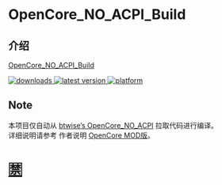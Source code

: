 # OpenCore_NO_ACPI_Build

## 介绍  
[OpenCore_NO_ACPI_Build](https://github.com/wjz304/OpenCore_NO_ACPI_Build)

<!-- downloads -->
<a href="https://github.com/wjz304/OpenCore_NO_ACPI_Build/releases">
<img src="https://img.shields.io/github/downloads/wjz304/OpenCore_NO_ACPI_Build/total.svg?style=flat" alt="downloads"/>
</a>
<!-- version -->
<a href="https://github.com/wjz304/OpenCore_NO_ACPI_Build/releases">
<img src="https://img.shields.io/github/release-pre/wjz304/OpenCore_NO_ACPI_Build.svg?style=flat" alt="latest version"/>
</a>
<!-- platform -->
<a href="https://github.com/wjz304/OpenCore_NO_ACPI_Build">
<img src="https://img.shields.io/badge/platform-macOS-lightgrey.svg?style=flat" alt="platform"/>
</a>

## Note
本项目仅自动从 [btwise’s OpenCore_NO_ACPI](https://gitee.com/btwise/OpenCore_NO_ACPI) 拉取代码进行编译。  
详细说明请参考 作者说明  [OpenCore MOD版](https://bbs.pcbeta.com/viewthread-1838814-1-1.html)。 

<!-- 
OCAT:  
 前置同步:
 ![Image text](screenshot/20221120103751.png)   
 ![Image text](screenshot/20221120103812.png)   
 ![Image text](screenshot/20221120103833.png)   
 ![Image text](screenshot/20221120103921.png)   
 ![Image text](screenshot/20221120103940.png)   
 ![Image text](screenshot/20221120103954.png)   
 打开你的 EFI:
 ![Image text](screenshot/20221120104141.png)   
 ![Image text](screenshot/20221120104158.png)   
 ![Image text](screenshot/20221120104212.png)   
 -->

# [🈲](https://github.com/wjz304/OpenCore_NO_ACPI_Build/issues/1)
